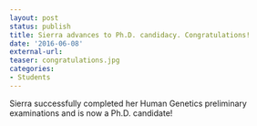 ```yaml
---
layout: post
status: publish
title: Sierra advances to Ph.D. candidacy. Congratulations!
date: '2016-06-08'
external-url:
teaser: congratulations.jpg
categories:
- Students
---
```


Sierra successfully completed her Human Genetics preliminary examinations and is now a Ph.D. candidate!
